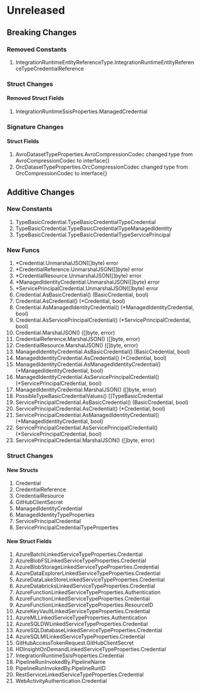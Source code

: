 # Unreleased

## Breaking Changes

### Removed Constants

1. IntegrationRuntimeEntityReferenceType.IntegrationRuntimeEntityReferenceTypeCredentialReference

### Struct Changes

#### Removed Struct Fields

1. IntegrationRuntimeSsisProperties.ManagedCredential

### Signature Changes

#### Struct Fields

1. AvroDatasetTypeProperties.AvroCompressionCodec changed type from AvroCompressionCodec to interface{}
1. OrcDatasetTypeProperties.OrcCompressionCodec changed type from OrcCompressionCodec to interface{}

## Additive Changes

### New Constants

1. TypeBasicCredential.TypeBasicCredentialTypeCredential
1. TypeBasicCredential.TypeBasicCredentialTypeManagedIdentity
1. TypeBasicCredential.TypeBasicCredentialTypeServicePrincipal

### New Funcs

1. *Credential.UnmarshalJSON([]byte) error
1. *CredentialReference.UnmarshalJSON([]byte) error
1. *CredentialResource.UnmarshalJSON([]byte) error
1. *ManagedIdentityCredential.UnmarshalJSON([]byte) error
1. *ServicePrincipalCredential.UnmarshalJSON([]byte) error
1. Credential.AsBasicCredential() (BasicCredential, bool)
1. Credential.AsCredential() (*Credential, bool)
1. Credential.AsManagedIdentityCredential() (*ManagedIdentityCredential, bool)
1. Credential.AsServicePrincipalCredential() (*ServicePrincipalCredential, bool)
1. Credential.MarshalJSON() ([]byte, error)
1. CredentialReference.MarshalJSON() ([]byte, error)
1. CredentialResource.MarshalJSON() ([]byte, error)
1. ManagedIdentityCredential.AsBasicCredential() (BasicCredential, bool)
1. ManagedIdentityCredential.AsCredential() (*Credential, bool)
1. ManagedIdentityCredential.AsManagedIdentityCredential() (*ManagedIdentityCredential, bool)
1. ManagedIdentityCredential.AsServicePrincipalCredential() (*ServicePrincipalCredential, bool)
1. ManagedIdentityCredential.MarshalJSON() ([]byte, error)
1. PossibleTypeBasicCredentialValues() []TypeBasicCredential
1. ServicePrincipalCredential.AsBasicCredential() (BasicCredential, bool)
1. ServicePrincipalCredential.AsCredential() (*Credential, bool)
1. ServicePrincipalCredential.AsManagedIdentityCredential() (*ManagedIdentityCredential, bool)
1. ServicePrincipalCredential.AsServicePrincipalCredential() (*ServicePrincipalCredential, bool)
1. ServicePrincipalCredential.MarshalJSON() ([]byte, error)

### Struct Changes

#### New Structs

1. Credential
1. CredentialReference
1. CredentialResource
1. GitHubClientSecret
1. ManagedIdentityCredential
1. ManagedIdentityTypeProperties
1. ServicePrincipalCredential
1. ServicePrincipalCredentialTypeProperties

#### New Struct Fields

1. AzureBatchLinkedServiceTypeProperties.Credential
1. AzureBlobFSLinkedServiceTypeProperties.Credential
1. AzureBlobStorageLinkedServiceTypeProperties.Credential
1. AzureDataExplorerLinkedServiceTypeProperties.Credential
1. AzureDataLakeStoreLinkedServiceTypeProperties.Credential
1. AzureDatabricksLinkedServiceTypeProperties.Credential
1. AzureFunctionLinkedServiceTypeProperties.Authentication
1. AzureFunctionLinkedServiceTypeProperties.Credential
1. AzureFunctionLinkedServiceTypeProperties.ResourceID
1. AzureKeyVaultLinkedServiceTypeProperties.Credential
1. AzureMLLinkedServiceTypeProperties.Authentication
1. AzureSQLDWLinkedServiceTypeProperties.Credential
1. AzureSQLDatabaseLinkedServiceTypeProperties.Credential
1. AzureSQLMILinkedServiceTypeProperties.Credential
1. GitHubAccessTokenRequest.GitHubClientSecret
1. HDInsightOnDemandLinkedServiceTypeProperties.Credential
1. IntegrationRuntimeSsisProperties.Credential
1. PipelineRunInvokedBy.PipelineName
1. PipelineRunInvokedBy.PipelineRunID
1. RestServiceLinkedServiceTypeProperties.Credential
1. WebActivityAuthentication.Credential
